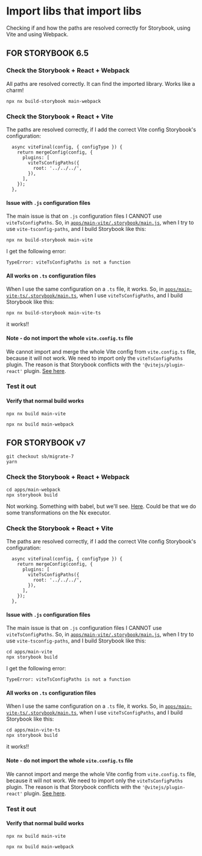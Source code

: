 # Import libs that import libs

Checking if and how the paths are resolved correctly for Storybook, using Vite and using Webpack.

## FOR STORYBOOK 6.5

### Check the Storybook + React + Webpack

All paths are resolved correctly. It can find the imported library. Works like a charm!

```
npx nx build-storybook main-webpack
```

### Check the Storybook + React + Vite

The paths are resolved correctly, if I add the correct Vite config Storybook's configuration:

```
  async viteFinal(config, { configType }) {
    return mergeConfig(config, {
      plugins: [
        viteTsConfigPaths({
          root: '../../../',
        }),
      ],
    });
  },
```

#### Issue with `.js` configuration files

The main issue is that on `.js` configuration files I CANNOT use `viteTsConfigPaths`. So, in [`apps/main-vite/.storybook/main.js`](apps/main-vite/.storybook/main.js), when I try to use `vite-tsconfig-paths`, and I build Storybook like this:

```
npx nx build-storybook main-vite
```

I get the following error:

```
TypeError: viteTsConfigPaths is not a function
```

#### All works on `.ts` configuration files

When I use the same configuration on a `.ts` file, it works. So, in [`apps/main-vite-ts/.storybook/main.ts`](apps/main-vite-ts/.storybook/main.ts), when I use `viteTsConfigPaths`, and I build Storybook like this:

```
npx nx build-storybook main-vite-ts
```

it works!!

#### Note - do not import the whole `vite.config.ts` file

We cannot import and merge the whole Vite config from `vite.config.ts` file, because it will not work. We need to import only the `viteTsConfigPaths` plugin. The reason is that Storybook conflicts with the `'@vitejs/plugin-react'` plugin. [See here](https://github.com/storybookjs/storybook/issues/19365).

### Test it out

#### Verify that normal build works

```
npx nx build main-vite
```

```
npx nx build main-webpack
```

## FOR STORYBOOK v7

```
git checkout sb/migrate-7
yarn
```

### Check the Storybook + React + Webpack

```
cd apps/main-webpack
npx storybook build
```

Not working. Something with babel, but we'll see. [Here](https://app.warp.dev/block/w9ldDAC8OFtTfaiibElRD0). Could be that we do some transformations on the Nx executor.

### Check the Storybook + React + Vite

The paths are resolved correctly, if I add the correct Vite config Storybook's configuration:

```
  async viteFinal(config, { configType }) {
    return mergeConfig(config, {
      plugins: [
        viteTsConfigPaths({
          root: '../../../',
        }),
      ],
    });
  },
```

#### Issue with `.js` configuration files

The main issue is that on `.js` configuration files I CANNOT use `viteTsConfigPaths`. So, in [`apps/main-vite/.storybook/main.js`](apps/main-vite/.storybook/main.js), when I try to use `vite-tsconfig-paths`, and I build Storybook like this:

```
cd apps/main-vite
npx storybook build
```

I get the following error:

```
TypeError: viteTsConfigPaths is not a function
```

#### All works on `.ts` configuration files

When I use the same configuration on a `.ts` file, it works. So, in [`apps/main-vite-ts/.storybook/main.ts`](apps/main-vite-ts/.storybook/main.ts), when I use `viteTsConfigPaths`, and I build Storybook like this:

```
cd apps/main-vite-ts
npx storybook build
```

it works!!

#### Note - do not import the whole `vite.config.ts` file

We cannot import and merge the whole Vite config from `vite.config.ts` file, because it will not work. We need to import only the `viteTsConfigPaths` plugin. The reason is that Storybook conflicts with the `'@vitejs/plugin-react'` plugin. [See here](https://github.com/storybookjs/storybook/issues/19365).

### Test it out

#### Verify that normal build works

```
npx nx build main-vite
```

```
npx nx build main-webpack
```
